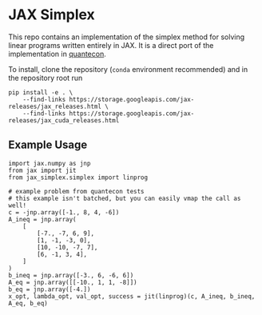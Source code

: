 # JAX Simplex
This repo contains an implementation of the simplex method for solving linear programs written entirely in JAX. It is a direct port of the implementation in [quantecon](https://github.com/QuantEcon/QuantEcon.py/tree/main/quantecon/optimize).

To install, clone the repository (`conda` environment recommended) and in the repository root run
```
pip install -e . \
    --find-links https://storage.googleapis.com/jax-releases/jax_releases.html \
    --find-links https://storage.googleapis.com/jax-releases/jax_cuda_releases.html
```

## Example Usage
```
import jax.numpy as jnp
from jax import jit
from jax_simplex.simplex import linprog

# example problem from quantecon tests
# this example isn't batched, but you can easily vmap the call as well!
c = -jnp.array([-1., 8, 4, -6])
A_ineq = jnp.array(
    [
        [-7., -7, 6, 9],
        [1, -1, -3, 0],
        [10, -10, -7, 7],
        [6, -1, 3, 4],
    ]
)
b_ineq = jnp.array([-3., 6, -6, 6])
A_eq = jnp.array([[-10., 1, 1, -8]])
b_eq = jnp.array([-4.])
x_opt, lambda_opt, val_opt, success = jit(linprog)(c, A_ineq, b_ineq, A_eq, b_eq)
```